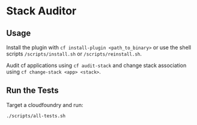 # Stack Auditor

## Usage
Install the plugin with `cf install-plugin <path_to_binary>` or use the shell scripts `/scripts/install.sh` or `/scripts/reinstall.sh`.

Audit cf applications using `cf audit-stack` and change stack association using `cf change-stack <app> <stack>`.

## Run the Tests

Target a cloudfoundry and run:

`./scripts/all-tests.sh` 
